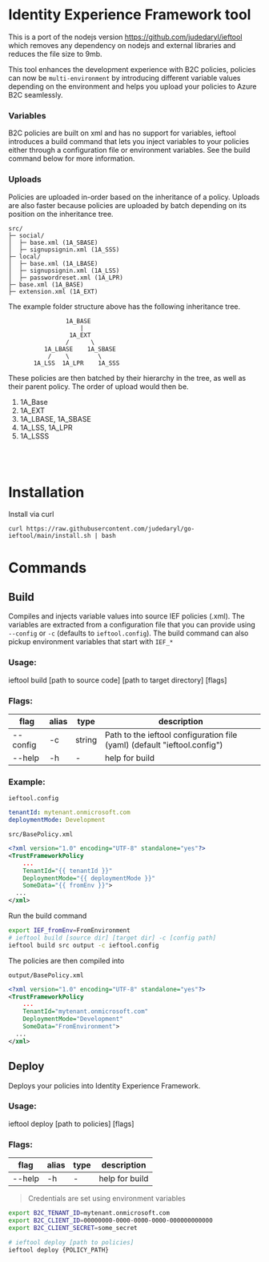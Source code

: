 # Identity Experience Framework tool

This is a port of the nodejs version https://github.com/judedaryl/ieftool which removes any dependency on nodejs and external libraries and reduces the file size to 9mb.

This tool enhances the development experience with B2C policies, policies can now be ``multi-environment`` by introducing different variable values depending on the environment and helps you upload your policies to Azure B2C seamlessly.

### Variables

B2C policies are built on xml and has no support for variables, ieftool introduces a build command that lets you inject variables to your policies either through a configuration file or environment variables. See the build command below for more information.

### Uploads
Policies are uploaded in-order based on the inheritance of a policy. Uploads are also faster because policies are uploaded by batch depending on its position on the inheritance tree.


```pre
src/
├─ social/
│  ├─ base.xml (1A_SBASE)
│  ├─ signupsignin.xml (1A_SSS)
├─ local/
│  ├─ base.xml (1A_LBASE)
│  ├─ signupsignin.xml (1A_LSS)
│  ├─ passwordreset.xml (1A_LPR)
├─ base.xml (1A_BASE)
├─ extension.xml (1A_EXT)

```

The example folder structure above has the following inheritance tree.

```pre
                1A_BASE
                    |
                 1A_EXT
                /      \
          1A_LBASE    1A_SBASE
           /    \        \      
       1A_LSS  1A_LPR    1A_SSS
```

These policies are then batched by their hierarchy in the tree, as well as their parent policy. The order of upload would then be.

1. 1A_Base
2. 1A_EXT
3. 1A_LBASE, 1A_SBASE
4. 1A_LSS, 1A_LPR
5. 1A_LSSS



<br/>
<br/>

# Installation

Install via curl

```
curl https://raw.githubusercontent.com/judedaryl/go-ieftool/main/install.sh | bash
```

# Commands

## Build

Compiles and injects variable values into source IEF policies (.xml). The variables are extracted from a configuration file that you can provide using ``--config`` or ``-c`` (defaults to ``ieftool.config``). The build command can also pickup environment variables that start with ``IEF_*``

### Usage:
ieftool build [path to source code] [path to target directory] [flags]

### Flags:
|flag|alias|type|description|
|-|-|-|-|
|--config|-c|string|Path to the ieftool configuration file (yaml) (default "ieftool.config")|
|--help|-h|-|help for build|

### Example:

``ieftool.config``
```yaml
tenantId: mytenant.onmicrosoft.com
deploymentMode: Development
```

``src/BasePolicy.xml``
```xml
<?xml version="1.0" encoding="UTF-8" standalone="yes"?>
<TrustFrameworkPolicy 
    ...
    TenantId="{{ tenantId }}"  
    DeploymentMode="{{ deploymentMode }}"
    SomeData="{{ fromEnv }}">
  ...
</xml>
```
Run the build command

```sh
export IEF_fromEnv=FromEnvironment
# ieftool build [source dir] [target dir] -c [config path]
ieftool build src output -c ieftool.config
```

The policies are then compiled into

``output/BasePolicy.xml``
```xml
<?xml version="1.0" encoding="UTF-8" standalone="yes"?>
<TrustFrameworkPolicy 
    ...
    TenantId="mytenant.onmicrosoft.com"  
    DeploymentMode="Development"
    SomeData="FromEnvironment">
  ...
</xml>
```

## Deploy

Deploys your policies into Identity Experience Framework.

### Usage:
ieftool deploy [path to policies] [flags]

### Flags:
|flag|alias|type|description|
|-|-|-|-|
|--help|-h|-|help for build|


> Credentials are set using environment variables

```sh
export B2C_TENANT_ID=mytenant.onmicrosoft.com
export B2C_CLIENT_ID=00000000-0000-0000-0000-000000000000
export B2C_CLIENT_SECRET=some_secret

# ieftool deploy [path to policies]
ieftool deploy {POLICY_PATH}
```

